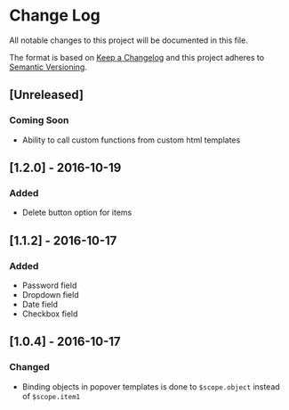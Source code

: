 # Change Log
All notable changes to this project will be documented in this file.

The format is based on [Keep a Changelog](http://keepachangelog.com/) 
and this project adheres to [Semantic Versioning](http://semver.org/).

## [Unreleased]
### Coming Soon
- Ability to call custom functions from custom html templates 

## [1.2.0] - 2016-10-19
### Added
- Delete button option for items


## [1.1.2] - 2016-10-17
### Added
- Password field
- Dropdown field
- Date field
- Checkbox field

## [1.0.4] - 2016-10-17
### Changed
- Binding objects in popover templates is done to `$scope.object` instead of `$scope.item1`


